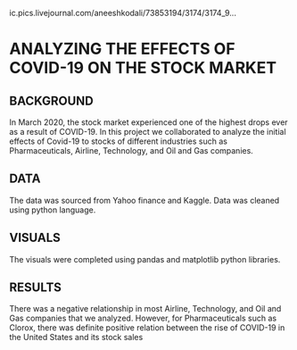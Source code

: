  ic.pics.livejournal.com/aneeshkodali/73853194/3174/3174_9...
 
 # ANALYZING THE EFFECTS OF COVID-19 ON THE STOCK MARKET

## BACKGROUND

In March 2020, the stock market experienced one of the highest drops ever as a result of COVID-19.  In this project we collaborated to analyze the initial effects of Covid-19 to stocks of different industries such as Pharmaceuticals, Airline, Technology, and Oil and Gas companies.

## DATA
The data was sourced from Yahoo finance and Kaggle. Data was cleaned using python language.

## VISUALS
The visuals were completed using pandas and matplotlib python libraries. 

## RESULTS
There was a negative relationship in most Airline, Technology, and Oil and Gas companies that we analyzed. However, for Pharmaceuticals such as Clorox, there was definite positive relation between the rise of COVID-19 in the United States and its stock sales
